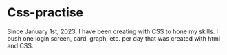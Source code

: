 # Css-practise

Since January 1st, 2023, I have been creating with CSS to hone my skills.
I push one login screen, card, graph, etc. per day that was created with html and CSS.
